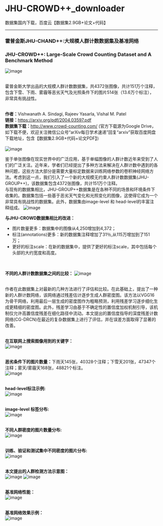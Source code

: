 # JHU-CROWD++_downloader
数据集国内下载，百度云【数据集2.9GB+论文+代码】

***

### <b>霍普金斯JHU-CHAND++:大规模人群计数数据集及基准网络</b>
### JHU-CROWD++: Large-Scale Crowd Counting Dataset and A Benchmark Method

![image](https://pic3.zhimg.com/v2-8c7982ee2c8f4aa97866dd21588788ef_1200x500.jpg)

<br>霍普金斯大学出品的大规模人群计数数据集，共4372张图像，共计151万个注释，包含下雪、下雨、雾霾等恶劣天气及光照条件下的图片514张（13.6万个标注），非常具有挑战性。<br><br>

<b>作者：</b>Vishwanath A. Sindagi, Rajeev Yasarla, Vishal M. Patel<br>
<b>链接：</b>https://arxiv.org/pdf/2004.03597.pdf<br>
<b>数据集下载：</b>http://www.crowd-counting.com/ (官方下载源为Google Drive，如下载不便，欢迎关注微信公众号“arXiv每日学术速递”回复“arxiv”获取百度网盘下载地址，包含【数据集2.9GB+代码+论文PDF】)<br><br> 
![image](https://mmbiz.qpic.cn/mmbiz_jpg/HicsOQIbsWbNtxZMbQ5z1DBxZK8icjmgucjmqTaqKqo6wVy7r98mOVK1otibPmclLbJRRWS0O7JxHuQ3nhZ0HYaXQ/640?wx_fmt=jpeg&tp=webp&wxfrom=5&wx_lazy=1&wx_co=1)

<b></b>鉴于单张图像在现实世界中的广泛应用，基于单幅图像的人群计数近年来受到了人们的广泛关注。近年来，学者们已经提出了多种方法来解决在人群计数中遇到的各种问题，这些方法大部分是需要大量标定数据来训练网络参数的卷积神经网络方法。考虑到这一点，我们引入了一个新的大规模无约束人群计数数据集(JHU-GROUP++)，该数据集包含4372张图像，共计151万个注释。
<br>与现有的数据集相比，JHU-GROUP++数据集是在各种不同的场景和环境条件下收集的。数据集包括一些基于恶劣天气变化和光照变化的图像，这使得它成为一个非常具有挑战性的数据集。此外，数据集由image-level 和 head-level的丰富注释组成。
![image](https://pic4.zhimg.com/80/v2-27de763b5505e38ea154f1fb5e4ee43f_720w.jpg)

<b>与JHU-CROWD数据集相比的改进：</b>

* 图片数量更多：数据集中的图像从4,250增加到4,372；
* 标注(annotations)更多：新的数据集注释增加了31％,从115万增加到了151万；
* 更好的标注scale：在新的数据集中，提供了更好的标注scale，其中包括每个头部的大约宽度和高度。
  
 
<br><br><b>不同的人群计数数据集之间的比较：</b>
![image](https://pic2.zhimg.com/80/v2-49d07a603bee3ae0f67fbfac41fa8135_720w.jpg)

<br>作者在此数据集上对最新的几种方法进行了评估和比较。在此基础上，提出了一种新的人群计数网络，该网络通过残差估计逐步生成人群密度图。该方法以VGG16为骨干网络，利用最后一层生成的密度图作为粗略预测，利用残差学习逐步细化生成更精细的密度图。此外，残差学习由基于不确定性的置信度加权机制引导，该机制仅允许高置信度残差在细化路径中流动。本文提出的置信度指导的深度残差计数网络(CG-DRCN)在最近的复杂数据集上进行了评估，并在误差方面取得了显著的改善。<br>


<br><b>在互联网上搜索图像用到的关键字：</b><br>
![image](https://pic3.zhimg.com/80/v2-900cb98b789b77d89608e55c73cb13fe_720w.jpg)


<br><b>恶劣条件下的图片数量：</b>下雨天145张，40328个注释；下雪天201张，47347个注释；雾天/雾霾天168张，48821个标注。<br>
![image](https://pic2.zhimg.com/80/v2-b01e0c9383bd2b1de9f932ced5448311_720w.jpg)

<br><b>head-level标注示例:</b><br>
![image](https://pic4.zhimg.com/80/v2-231fad0fa7e0e13eea7b2cb344802417_720w.jpg)

<br><b>image-level 标签分布:</b><br>
![image](https://pic3.zhimg.com/80/v2-80eb9198a710b81353717bb88f9127fa_720w.jpg)

<br><b>不同人群密度的图片数量分布:</b><br>
![image](https://pic3.zhimg.com/80/v2-5705b3b0051f7f0643a8be57c431fa36_720w.jpg)

<br><b>训练、验证和测试集中不同密度的图片分布:</b><br>
![image](https://pic4.zhimg.com/80/v2-dabc4858c2769d6f0ad0aaa96777ab7f_720w.jpg)

<br><b>本文提出的人群检测方法示意图：</b><br>
![image](https://pic1.zhimg.com/80/v2-2c63cd9a3dd14f693e3c8bb39a2afd40_720w.jpg)
![image](https://pic3.zhimg.com/80/v2-596080632136a0253e8b01960cd99876_720w.jpg)

<br><b>基准网络性能：</b><br>
![image](https://pic2.zhimg.com/80/v2-9fd348e3c7084713cd9f76082bb80c39_720w.jpg)

<br><b>基准网络效果示例：</b><br>
![image](https://pic3.zhimg.com/80/v2-63d0e02741c184f445d427a1bfde4842_720w.jpg)
